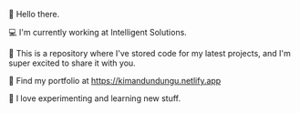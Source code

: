 👋 Hello there.

💻 I'm currently working at Intelligent Solutions.

🚀 This is a repository where I've stored code for my latest projects, and I'm super excited to share it with you.

🔗 Find my portfolio at https://kimandundungu.netlify.app

🧪 I love experimenting and learning new stuff.
